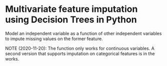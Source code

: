 # Multivariate feature imputation using Decision Trees in Python

Model an independent variable as a function of other independent variables to impute missing values on the former feature.

NOTE (2020-11-20): The function only  works for continuous variables. A second version that supports imputation on categorical features
is in the works.

